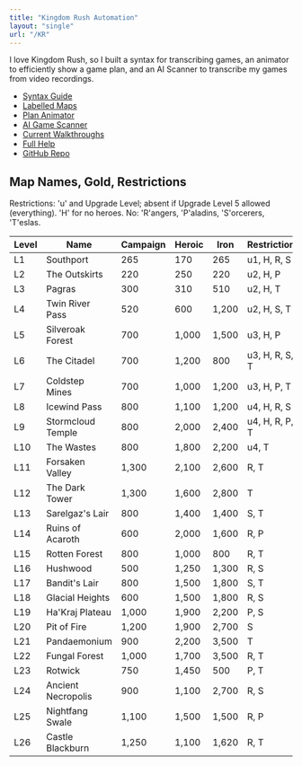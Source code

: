 ```yaml
---
title: "Kingdom Rush Automation"
layout: "single"
url: "/KR"
---
```


I love Kingdom Rush, so I built a syntax for transcribing games, an animator to efficiently show a game plan, and an AI Scanner to transcribe my games from video recordings.

- [Syntax Guide](help/#kingdom-rush-syntax)
- [Labelled Maps](maps/)
- [Plan Animator](animate) 
- [AI Game Scanner](scan/) 
- [Current Walkthroughs](maps/)
- [Full Help](help/)
- [GitHub Repo](https://github.com/ScottLouvau/kingdomrush)



## Map Names, Gold, Restrictions

Restrictions: 
'u' and Upgrade Level; absent if Upgrade Level 5 allowed (everything).
'H' for no heroes. 
No: 'R'angers, 'P'aladins, 'S'orcerers, 'T'eslas.

| Level | Name               | Campaign | Heroic | Iron  | Restrictions   |
| ----- | ------------------ | -------- | ------ | ----- | -------------- |
| L1    | Southport          | 265      | 170    | 265   | u1, H, R, S    |
| L2    | The Outskirts      | 220      | 250    | 220   | u2, H, P       |
| L3    | Pagras             | 300      | 310    | 510   | u2, H, T       |
| L4    | Twin River Pass    | 520      | 600    | 1,200 | u2, H, S, T    |
| L5    | Silveroak Forest   | 700      | 1,000  | 1,500 | u3, H, P       |
| L6    | The Citadel        | 700      | 1,200  | 800   | u3, H, R, S, T |
| L7    | Coldstep Mines     | 700      | 1,000  | 1,200 | u3, H, P, T    |
| L8    | Icewind Pass       | 800      | 1,100  | 1,200 | u4, H, R, S    |
| L9    | Stormcloud Temple  | 800      | 2,000  | 2,400 | u4, H, R, P, T |
| L10   | The Wastes         | 800      | 1,800  | 2,200 | u4, T          |
| L11   | Forsaken Valley    | 1,300    | 2,100  | 2,600 | R, T           |
| L12   | The Dark Tower     | 1,300    | 1,600  | 2,800 | T              |
| L13   | Sarelgaz's Lair    | 800      | 1,400  | 1,400 | S, T           |
| L14   | Ruins of Acaroth   | 600      | 2,000  | 1,600 | R, P           |
| L15   | Rotten Forest      | 800      | 1,000  | 800   | R, T           |
| L16   | Hushwood           | 500      | 1,250  | 1,300 | R, S           |
| L17   | Bandit's Lair      | 800      | 1,500  | 1,800 | S, T           |
| L18   | Glacial Heights    | 600      | 1,500  | 1,800 | R, S           |
| L19   | Ha'Kraj Plateau    | 1,000    | 1,900  | 2,200 | P, S           |
| L20   | Pit of Fire        | 1,200    | 1,900  | 2,700 | S              |
| L21   | Pandaemonium       | 900      | 2,200  | 3,500 | T              |
| L22   | Fungal Forest      | 1,000    | 1,700  | 3,500 | R, T           |
| L23   | Rotwick            | 750      | 1,450  | 500   | P, T           |
| L24   | Ancient Necropolis | 900      | 1,100  | 2,700 | R, S           |
| L25   | Nightfang Swale    | 1,100    | 1,500  | 1,500 | R, P           |
| L26   | Castle Blackburn   | 1,250    | 1,100  | 1,620 | R, T           |
